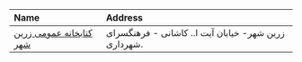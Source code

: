 | Name                                           | Address                                              |
|:-----------------------------------------------|:-----------------------------------------------------|
| [كتابخانه عمومی زرين شهر](http://isfahanpl.ir) | زرین شهر- خیابان آیت ا.. كاشانی - فرهنگسرای شهرداری. |